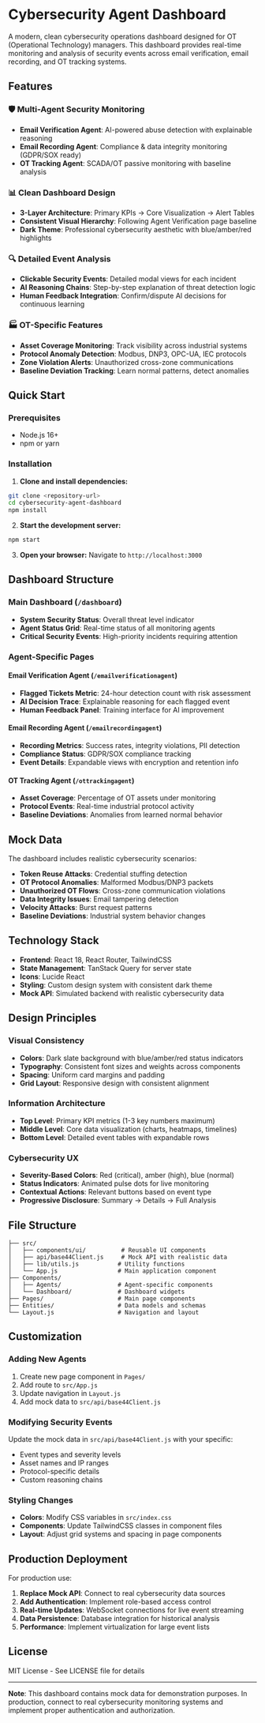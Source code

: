 # Cybersecurity Agent Dashboard

A modern, clean cybersecurity operations dashboard designed for OT (Operational Technology) managers. This dashboard provides real-time monitoring and analysis of security events across email verification, email recording, and OT tracking systems.

## Features

### 🛡️ **Multi-Agent Security Monitoring**
- **Email Verification Agent**: AI-powered abuse detection with explainable reasoning
- **Email Recording Agent**: Compliance & data integrity monitoring (GDPR/SOX ready)
- **OT Tracking Agent**: SCADA/OT passive monitoring with baseline analysis

### 📊 **Clean Dashboard Design**
- **3-Layer Architecture**: Primary KPIs → Core Visualization → Alert Tables
- **Consistent Visual Hierarchy**: Following Agent Verification page baseline
- **Dark Theme**: Professional cybersecurity aesthetic with blue/amber/red highlights

### 🔍 **Detailed Event Analysis**
- **Clickable Security Events**: Detailed modal views for each incident
- **AI Reasoning Chains**: Step-by-step explanation of threat detection logic
- **Human Feedback Integration**: Confirm/dispute AI decisions for continuous learning

### 🏭 **OT-Specific Features**
- **Asset Coverage Monitoring**: Track visibility across industrial systems
- **Protocol Anomaly Detection**: Modbus, DNP3, OPC-UA, IEC protocols
- **Zone Violation Alerts**: Unauthorized cross-zone communications
- **Baseline Deviation Tracking**: Learn normal patterns, detect anomalies

## Quick Start

### Prerequisites
- Node.js 16+ 
- npm or yarn

### Installation

1. **Clone and install dependencies:**
```bash
git clone <repository-url>
cd cybersecurity-agent-dashboard
npm install
```

2. **Start the development server:**
```bash
npm start
```

3. **Open your browser:**
Navigate to `http://localhost:3000`

## Dashboard Structure

### Main Dashboard (`/dashboard`)
- **System Security Status**: Overall threat level indicator
- **Agent Status Grid**: Real-time status of all monitoring agents  
- **Critical Security Events**: High-priority incidents requiring attention

### Agent-Specific Pages

#### Email Verification Agent (`/emailverificationagent`)
- **Flagged Tickets Metric**: 24-hour detection count with risk assessment
- **AI Decision Trace**: Explainable reasoning for each flagged event
- **Human Feedback Panel**: Training interface for AI improvement

#### Email Recording Agent (`/emailrecordingagent`) 
- **Recording Metrics**: Success rates, integrity violations, PII detection
- **Compliance Status**: GDPR/SOX compliance tracking
- **Event Details**: Expandable views with encryption and retention info

#### OT Tracking Agent (`/ottrackingagent`)
- **Asset Coverage**: Percentage of OT assets under monitoring
- **Protocol Events**: Real-time industrial protocol activity
- **Baseline Deviations**: Anomalies from learned normal behavior

## Mock Data

The dashboard includes realistic cybersecurity scenarios:

- **Token Reuse Attacks**: Credential stuffing detection
- **OT Protocol Anomalies**: Malformed Modbus/DNP3 packets
- **Unauthorized OT Flows**: Cross-zone communication violations  
- **Data Integrity Issues**: Email tampering detection
- **Velocity Attacks**: Burst request patterns
- **Baseline Deviations**: Industrial system behavior changes

## Technology Stack

- **Frontend**: React 18, React Router, TailwindCSS
- **State Management**: TanStack Query for server state
- **Icons**: Lucide React
- **Styling**: Custom design system with consistent dark theme
- **Mock API**: Simulated backend with realistic cybersecurity data

## Design Principles

### Visual Consistency
- **Colors**: Dark slate background with blue/amber/red status indicators
- **Typography**: Consistent font sizes and weights across components
- **Spacing**: Uniform card margins and padding
- **Grid Layout**: Responsive design with consistent alignment

### Information Architecture  
- **Top Level**: Primary KPI metrics (1-3 key numbers maximum)
- **Middle Level**: Core data visualization (charts, heatmaps, timelines)
- **Bottom Level**: Detailed event tables with expandable rows

### Cybersecurity UX
- **Severity-Based Colors**: Red (critical), amber (high), blue (normal)
- **Status Indicators**: Animated pulse dots for live monitoring
- **Contextual Actions**: Relevant buttons based on event type
- **Progressive Disclosure**: Summary → Details → Full Analysis

## File Structure

```
├── src/
│   ├── components/ui/          # Reusable UI components
│   ├── api/base44Client.js     # Mock API with realistic data
│   ├── lib/utils.js           # Utility functions
│   └── App.js                 # Main application component
├── Components/
│   ├── Agents/                # Agent-specific components
│   └── Dashboard/             # Dashboard widgets
├── Pages/                     # Main page components
├── Entities/                  # Data models and schemas
└── Layout.js                  # Navigation and layout
```

## Customization

### Adding New Agents
1. Create new page component in `Pages/`
2. Add route to `src/App.js`
3. Update navigation in `Layout.js`
4. Add mock data to `src/api/base44Client.js`

### Modifying Security Events
Update the mock data in `src/api/base44Client.js` with your specific:
- Event types and severity levels
- Asset names and IP ranges  
- Protocol-specific details
- Custom reasoning chains

### Styling Changes
- **Colors**: Modify CSS variables in `src/index.css`
- **Components**: Update TailwindCSS classes in component files
- **Layout**: Adjust grid systems and spacing in page components

## Production Deployment

For production use:

1. **Replace Mock API**: Connect to real cybersecurity data sources
2. **Add Authentication**: Implement role-based access control
3. **Real-time Updates**: WebSocket connections for live event streaming
4. **Data Persistence**: Database integration for historical analysis
5. **Performance**: Implement virtualization for large event lists

## License

MIT License - See LICENSE file for details

---

**Note**: This dashboard contains mock data for demonstration purposes. In production, connect to real cybersecurity monitoring systems and implement proper authentication and authorization.